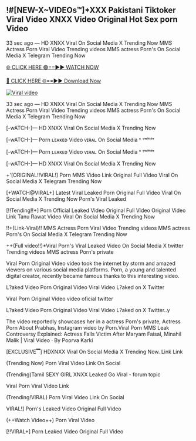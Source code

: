 ## !#[NEW-X~VIDEOs™]*XXX Pakistani Tiktoker Viral Video XNXX Video Original Hot Sex porn Video

33 sec ago —  HD XNXX Viral On Social Media X Trending Now MMS Actress   Porn Viral Video Trending videos MMS actress   Porn's On Social Media X Telegram Trending Now

[🌐 CLICK HERE 🟢==►► WATCH NOW](https://trinoy99.blogspot.com/)


[🔴 CLICK HERE 🌐==►► Download Now](https://pornvideos199.blogspot.com/)

[![Viral video](https://i.imgur.com/E4ahGHU.jpg)](https://trinoy99.blogspot.com/)


33 sec ago —  HD XNXX Viral On Social Media X Trending Now MMS Actress   Porn Viral Video Trending videos MMS actress   Porn's On Social Media X Telegram Trending Now

[-wATCH-]—  HD XNXX Viral On Social Media X Trending Now

[-wATCH-]—   Porn ʟᴇᴀᴋᴇᴅ Video ᴠɪʀᴀʟ On Social Media ˣ ᵀʷⁱᵗᵗᵉʳ

[-wATCH-]—   Porn ʟᴇᴀᴋᴇᴅ Video ᴠɪʀᴀʟ On Social Media ˣ ᵀʷⁱᵗᵗᵉʳ

[-wATCH-]—  HD XNXX Viral On Social Media X Trending Now

+'[ORIGINAL!!VIRAL!]   Porn MMS Video Link Original Full Video Viral On Social Media X Telegram Trending Now

[+WATCH@VIRAL+] Latest Viral Leaked   Porn Original Full Video Viral On Social Media X Trending Now   Porn's Viral Leaked

[!!Tending!!+]   Porn Official Leaked Video Original Full Video Original Video Link Tanu Rawat Video Viral On Social Media X Trending Now

!!+(Link-Viral)!! MMS Actress   Porn Viral Video Trending videos MMS actress   Porn's On Social Media X Telegram Trending Now

++(Full video!!)*Viral  Porn's Viral Leaked Video On Social Media X twitter Trending videos MMS actress   Porn's private

Viral  Porn Original Video video took the internet by storm and amazed viewers on various social media platforms.   Porn, a young and talented digital creator, recently became famous thanks to this interesting video.

L?aked Video   Porn Original Video Viral Video L?aked on X Twitter

Viral  Porn Original Video video oficial twitter

L?aked Video   Porn Original Video Viral Video L?aked on X Twitter..y

The video reportedly showcases her in a actress   Porn's private, Actress   Porn About Prabhas, Instagram video by   Porn.Viral  Porn MMS Leak Controversy Explained: Actress Falls Victim After Maryam Faisal, Minahil Malik | Viral Video · By Poorva Karki

[EXCLUSIVE▔]  HDXNXX Viral On Social Media X Trending Now. Link Link

(Trending Now)   Porn Viral Video Link On Social

(Trending)Tamil SEXY GIRL XNXX Leaked Go Viral - forum topic

Viral  Porn Viral Video Link

(Trending!VIRAL)   Porn Viral Video Link On Social

VIRAL!]   Porn's Leaked Video Original Full Video

(++Watch Video++)   Porn Viral Video

[!!VIRAL+]   Porn Leaked Video Original Full Video
